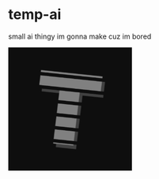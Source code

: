 # temp-ai
small ai thingy im gonna make cuz im bored

<img src="https://github.com/ITemply/temp-ai/blob/main/static/images/telux.png" height="250px" width="250px">
